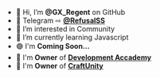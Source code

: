 - 👋 Hi, I’m **@GX_Regent** on GitHub
- 🔵 Telegram ⇨ [**@RefusalSS**](https://t.me/RefusalSS)
- 👀 I’m interested in Community
- 🌱 I’m currently learning Javascript
- 🟣 I'm **Coming Soon...**
- 💠 I'm **Owner** of [**Development Accademy**](https://discord.gg/c92ySfQwCM)
- 🔰  I'm **Owner** of [**CraftUnity**](https://discord.craftunity.it)


<!---
Esplosioneh/Esplosioneh is a ✨ special ✨ repository because its `README.md` (this file) appears on your GitHub profile.
You can click the Preview link to take a look at your changes.
--->
